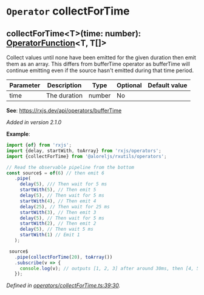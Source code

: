 # `Operator` collectForTime

## collectForTime\<T>(time: number): [OperatorFunction](https://rxjs.dev/api/index/interface/OperatorFunction)\<T, T[]>

Collect values until none have been emitted for the given duration then emit them as an array.
This differs from bufferTime operator as bufferTime will continue emitting even if the source hasn't emitted
during that time period.

| **Parameter** | **Description** | **Type** | **Optional** | **Default value** |
|---------------|-----------------|----------|--------------|-------------------|
| time | The duration | <span>number</span> | No |  |

**See**: https://rxjs.dev/api/operators/bufferTime

*Added in version 2.1.0*

**Example**:
```typescript
import {of} from 'rxjs';
import {delay, startWith, toArray} from 'rxjs/operators';
import {collectForTime} from '@aloreljs/rxutils/operators';

// Read the observable pipeline from the bottom
const source$ = of(6) // then emit 6
   .pipe(
     delay(5), /// Then wait for 5 ms
     startWith(5), // Then emit 5
     delay(5), // Then wait for 5 ms
     startWith(4), // Then emit 4
     delay(25), // Then wait for 25 ms
     startWith(3), // Then emit 3
     delay(5), // Then wait for 5 ms
     startWith(2), // Then emit 2
     delay(5), // Then wait 5 ms
     startWith(1) // Emit 1
   );

 source$
   .pipe(collectForTime(20), toArray())
   .subscribe(v => {
     console.log(v); // outputs [1, 2, 3] after around 30ms, then [4, 5, 6] after another 30 ish.
   });
```

*Defined in [operators/collectForTime.ts:39:30](https://github.com/Alorel/rxutils/blob/6924a2a/projects/rxutils/operators/collectForTime.ts#L39).*